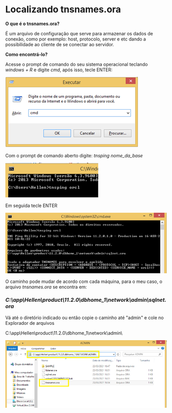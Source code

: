 # Localizando tnsnames.ora

**O que é o tnsnames.ora?**

É um arquivo de configuração que serve para armazenar os dados de conexão, como por exemplo: host, protocolo, server e etc dando a possibilidade ao cliente de se conectar ao servidor.

**Como encontrá-lo?**

Acesse o prompt de comando do seu sistema operacional teclando *windows + R* e digite *cmd*, após isso, tecle ENTER: 

![cmd](https://github.com/Hellemos/localiza-tnsnames.ora/blob/main/cmd.png)

Com o prompt de comando aberto digite: *tnsping nome_da_base*

![tnsping](https://github.com/Hellemos/localiza-tnsnames.ora/blob/main/tnsping.png)

Em seguida tecle ENTER

![tnspingorcl](https://github.com/Hellemos/localiza-tnsnames.ora/blob/main/tnspingorcl.png)

O caminho pode mudar de acordo com cada máquina, para o meu caso, o arquivo *tnsnames.ora* se encontra em:

### *C:\app\Hellen\product\11.2.0\dbhome_1\network\admin\sqlnet.ora*

Vá até o diretório indicado ou então copie o caminho até "admin" e cole no Explorador de arquivos

C:\app\Hellen\product\11.2.0\dbhome_1\network\admin\

![exp](https://github.com/Hellemos/localiza-tnsnames.ora/blob/main/exp.png)
